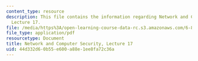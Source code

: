 ```yaml
---
content_type: resource
description: This file contains the information regarding Network and Computer Security,
  Lecture 17.
file: /media/https%3A/open-learning-course-data-rc.s3.amazonaws.com/6-857-network-and-computer-security-spring-2014/44d332d60b55e600a88e1ee8fa72c36a_MIT6_857S14_Lec17.pdf
file_type: application/pdf
resourcetype: Document
title: Network and Computer Security, Lecture 17
uid: 44d332d6-0b55-e600-a88e-1ee8fa72c36a
---
```

